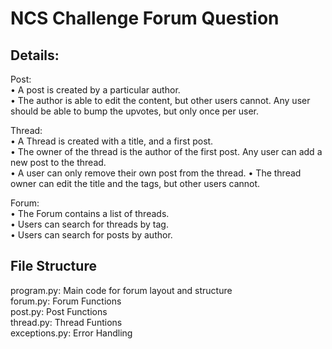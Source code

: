 # NCS Challenge Forum Question
## Details:
Post:\
• A post is created by a particular author.\
• The author is able to edit the content, but other users cannot. Any user should be able to bump the upvotes, but only once per user.

Thread:\
• A Thread is created with a title, and a first post.\
• The owner of the thread is the author of the first post. Any user can add a new post to the thread.\
• A user can only remove their own post from the thread. • The thread owner can edit the title and the tags, but other users cannot.

Forum:\
• The Forum contains a list of threads.\
• Users can search for threads by tag.\
• Users can search for posts by author.

## File Structure
program.py: Main code for forum layout and structure\
forum.py: Forum Functions\
post.py: Post Functions\
thread.py: Thread Funtions\
exceptions.py: Error Handling